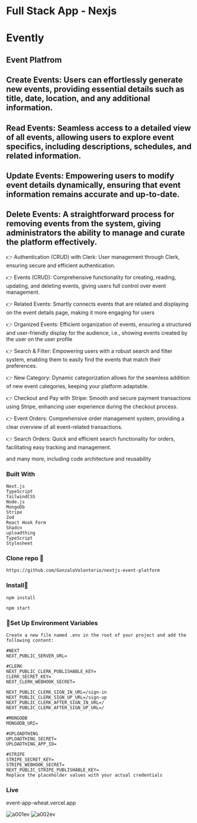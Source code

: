 # Full Stack App - Nexjs

# Evently
## Event Platfrom

## Create Events: Users can effortlessly generate new events, providing essential details such as title, date, location, and any additional information.
## Read Events: Seamless access to a detailed view of all events, allowing users to explore event specifics, including descriptions, schedules, and related information.
## Update Events: Empowering users to modify event details dynamically, ensuring that event information remains accurate and up-to-date.
## Delete Events: A straightforward process for removing events from the system, giving administrators the ability to manage and curate the platform effectively.

👉 Authentication (CRUD) with Clerk: User management through Clerk, ensuring secure and efficient authentication.

👉 Events (CRUD): Comprehensive functionality for creating, reading, updating, and deleting events, giving users full control over event management.


👉 Related Events: Smartly connects events that are related and displaying on the event details page, making it more engaging for users

👉 Organized Events: Efficient organization of events, ensuring a structured and user-friendly display for the audience, i.e., showing events created by the user on the user profile

👉 Search & Filter: Empowering users with a robust search and filter system, enabling them to easily find the events that match their preferences.

👉 New Category: Dynamic categorization allows for the seamless addition of new event categories, keeping your platform adaptable.

👉 Checkout and Pay with Stripe: Smooth and secure payment transactions using Stripe, enhancing user experience during the checkout process.

👉 Event Orders: Comprehensive order management system, providing a clear overview of all event-related transactions.

👉 Search Orders: Quick and efficient search functionality for orders, facilitating easy tracking and management.

and many more, including code architecture and reusability

### Built With

```
Next.js
TypeScript
TailwindCSS
Node.js
MongoDb
Stripe
Zod
React Hook Form
Shadcn
uploadthing
TypeScript 
Stylesheet
```

### Clone repo 🔧

```
https://github.com/GonzaloVolonterio/nextjs-event-platform
```

### Install🔧

```
npm install

npm start
```


### 🔧Set Up Environment Variables

```
Create a new file named .env in the root of your project and add the following content:

#NEXT
NEXT_PUBLIC_SERVER_URL=

#CLERK
NEXT_PUBLIC_CLERK_PUBLISHABLE_KEY=
CLERK_SECRET_KEY=
NEXT_CLERK_WEBHOOK_SECRET=

NEXT_PUBLIC_CLERK_SIGN_IN_URL=/sign-in
NEXT_PUBLIC_CLERK_SIGN_UP_URL=/sign-up
NEXT_PUBLIC_CLERK_AFTER_SIGN_IN_URL=/
NEXT_PUBLIC_CLERK_AFTER_SIGN_UP_URL=/

#MONGODB
MONGODB_URI=

#UPLOADTHING
UPLOADTHING_SECRET=
UPLOADTHING_APP_ID=

#STRIPE
STRIPE_SECRET_KEY=
STRIPE_WEBHOOK_SECRET=
NEXT_PUBLIC_STRIPE_PUBLISHABLE_KEY=
Replace the placeholder values with your actual credentials
```
### Live

event-app-wheat.vercel.app

![a001ev](https://github.com/user-attachments/assets/7ee489ac-9c5c-43cc-8663-f7d270f51d9a) ![a002ev](https://github.com/user-attachments/assets/43729396-fcc8-4a28-9898-f2218876d4cb)


